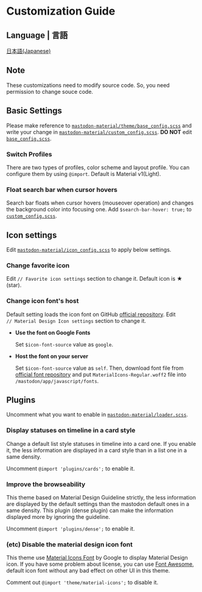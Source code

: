 # Customization Guide

## Language | 言語

[日本語(Japanese)](customization_guide_ja.md)

## Note

These customizations need to modify source code. So, you need permission to change souce code.

## Basic Settings

Please make reference to [`mastodon-material/theme/base_config.scss`](../src/mastodon-material/theme/base_config.scss) and write your change in [`mastodon-material/custom_config.scss`](../src/mastodon-material/custom_config.scss). **DO NOT** edit [`base_config.scss`](../src/mastodon-material/theme/base_config.scss).

### Switch Profiles

There are two types of profiles, color scheme and layout profile. You can configure them by using `@import`. Default is Material v1(Light).

### Float search bar when cursor hovers

Search bar floats when cursor hovers (mouseover operation) and changes the background color into focusing one. Add `$search-bar-hover: true;` to [`custom_config.scss`](../src/mastodon-material/custom_config.scss).

## Icon settings

Edit [`mastodon-material/icon_config.scss`](../src/mastodon-material/icon_config.scss) to apply below settings.

### Change favorite icon

Edit `// Favorite icon settings` section to change it. Default icon is ★ (star).

### Change icon font's host

Default setting loads the icon font on GitHub [official repository](https://github.com/google/material-design-icons). Edit `// Material Design Icon settings` section to change it.

- **Use the font on Google Fonts**
  
  Set `$icon-font-source` value as `google`.

- **Host the font on your server**
  
  Set `$icon-font-source` value as `self`. Then, download font file from [official font repository](https://raw.githubusercontent.com/google/material-design-icons/master/iconfont/MaterialIcons-Regular.woff2) and put `MaterialIcons-Regular.woff2` file into `/mastodon/app/javascript/fonts`.

## Plugins

Uncomment what you want to enable in [`mastodon-material/loader.scss`](../src/mastodon-material/loader.scss).

### Display statuses on timeline in a card style

Change a default list style statuses in timeline into a card one. If you enable it, the less information are displayed in a card style than in a list one in a same density.

Uncomment `@import 'plugins/cards';` to enable it.

### Improve the browseability

This theme based on Material Design Guideline strictly, the less information are displayed by the default settings than the mastodon default ones in a same density. This plugin (dense plugin) can make the information displayed more by ignoring the guideline.

Uncomment `@import 'plugins/dense';` to enable it.

### (etc) Disable the material design icon font

This theme use [Material Icons Font](https://google.github.io/material-design-icons/#icon-font-for-the-web) by Google to display Material Design icon. If you have some problem about license, you can use [Font Awesome](https://fontawesome.com/), default icon font without any bad effect on other UI in this theme.

Comment out `@import 'theme/material-icons';` to disable it.
